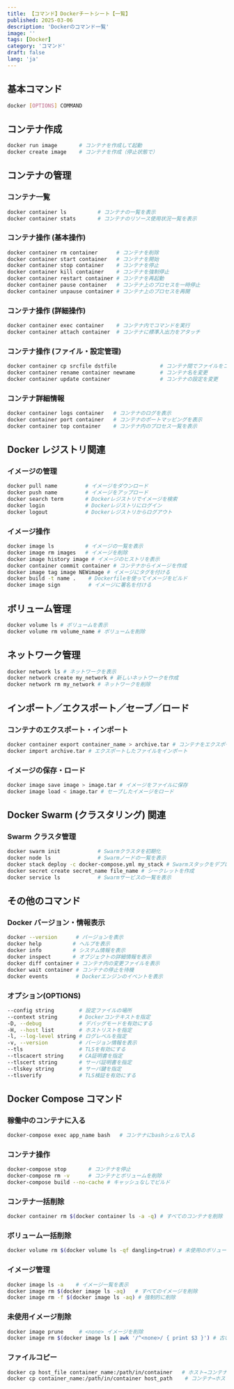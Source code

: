```yaml
---
title: 【コマンド】Dockerチートシート【一覧】
published: 2025-03-06
description: 'Dockerのコマンド一覧'
image: ''
tags: [Docker]
category: 'コマンド'
draft: false 
lang: 'ja'
---
```



## 基本コマンド
```sh
docker [OPTIONS] COMMAND
```

## コンテナ作成
```sh
docker run image       # コンテナを作成して起動
docker create image    # コンテナを作成（停止状態で）
```

## コンテナの管理

### コンテナ一覧
```sh
docker container ls          # コンテナの一覧を表示
docker container stats       # コンテナのリソース使用状況一覧を表示
```

### コンテナ操作 (基本操作)
```sh
docker container rm container      # コンテナを削除
docker container start container   # コンテナを開始
docker container stop container    # コンテナを停止
docker container kill container    # コンテナを強制停止
docker container restart container # コンテナを再起動
docker container pause container   # コンテナ上のプロセスを一時停止
docker container unpause container # コンテナ上のプロセスを再開
```

### コンテナ操作 (詳細操作)
```sh
docker container exec container    # コンテナ内でコマンドを実行
docker container attach container  # コンテナに標準入出力をアタッチ
```

### コンテナ操作 (ファイル・設定管理)
```sh
docker container cp srcfile dstfile              # コンテナ間でファイルをコピー
docker container rename container newname        # コンテナ名を変更
docker container update container                # コンテナの設定を変更
```

### コンテナ詳細情報
```sh
docker container logs container   # コンテナのログを表示
docker container port container   # コンテナのポートマッピングを表示
docker container top container    # コンテナ内のプロセス一覧を表示
```

## Docker レジストリ関連

### イメージの管理
```sh
docker pull name         # イメージをダウンロード
docker push name         # イメージをアップロード
docker search term       # Dockerレジストリでイメージを検索
docker login             # Dockerレジストリにログイン
docker logout            # Dockerレジストリからログアウト
```

### イメージ操作
```sh
docker image ls          # イメージの一覧を表示
docker image rm images   # イメージを削除
docker image history image # イメージのヒストリを表示
docker container commit container # コンテナからイメージを作成
docker image tag image NEWimage # イメージにタグを付ける
docker build -t name .    # Dockerfileを使ってイメージをビルド
docker image sign         # イメージに署名を付ける
```

## ボリューム管理
```sh
docker volume ls # ボリュームを表示
docker volume rm volume_name # ボリュームを削除
```

## ネットワーク管理
```sh
docker network ls # ネットワークを表示
docker network create my_network # 新しいネットワークを作成
docker network rm my_network # ネットワークを削除
```

## インポート／エクスポート／セーブ／ロード

### コンテナのエクスポート・インポート
```sh
docker container export container_name > archive.tar # コンテナをエクスポート
docker import archive.tar # エクスポートしたファイルをインポート
```

### イメージの保存・ロード
```sh
docker image save image > image.tar # イメージをファイルに保存
docker image load < image.tar # セーブしたイメージをロード
```

## Docker Swarm (クラスタリング) 関連

### Swarm クラスタ管理
```sh
docker swarm init            # Swarmクラスタを初期化
docker node ls               # Swarmノードの一覧を表示
docker stack deploy -c docker-compose.yml my_stack # Swarmスタックをデプロイ
docker secret create secret_name file_name # シークレットを作成
docker service ls            # Swarmサービスの一覧を表示
```

## その他のコマンド

### Docker バージョン・情報表示
```sh
docker --version      # バージョンを表示
docker help          # ヘルプを表示
docker info          # システム情報を表示
docker inspect       # オブジェクトの詳細情報を表示
docker diff container # コンテナ内の変更ファイルを表示
docker wait container # コンテナの停止を待機
docker events         # Dockerエンジンのイベントを表示
```

### オプション(OPTIONS)
```sh
--config string        # 設定ファイルの場所
--context string       # Dockerコンテキストを指定
-D, --debug            # デバッグモードを有効にする
-H, --host list        # ホストリストを指定
-l, --log-level string # ログレベルを指定
-v, --version          # バージョン情報を表示
--tls                  # TLSを有効にする
--tlscacert string     # CA証明書を指定
--tlscert string       # サーバ証明書を指定
--tlskey string        # サーバ鍵を指定
--tlsverify            # TLS検証を有効にする
```

## Docker Compose コマンド

### 稼働中のコンテナに入る
```sh
docker-compose exec app_name bash   # コンテナにbashシェルで入る
```

### コンテナ操作
```sh
docker-compose stop       # コンテナを停止
docker-compose rm -v      # コンテナとボリュームを削除
docker-compose build --no-cache # キャッシュなしでビルド
```

### コンテナ一括削除
```sh
docker container rm $(docker container ls -a -q) # すべてのコンテナを削除
```

### ボリューム一括削除
```sh
docker volume rm $(docker volume ls -qf dangling=true) # 未使用のボリュームを削除
```

### イメージ管理
```sh
docker image ls -a    # イメージ一覧を表示
docker image rm $(docker image ls -aq)   # すべてのイメージを削除
docker image rm -f $(docker image ls -aq) # 強制的に削除
```

### 未使用イメージ削除
```sh
docker image prune     # <none> イメージを削除
docker image rm $(docker image ls | awk '/^<none>/ { print $3 }') # 古いバージョンの削除
```

### ファイルコピー
```sh
docker cp host_file container_name:/path/in/container   # ホスト→コンテナ
docker cp container_name:/path/in/container host_path    # コンテナ→ホスト
```